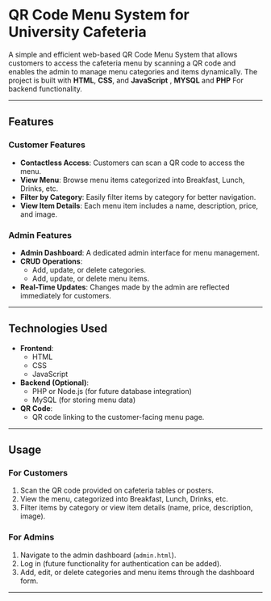 # **QR Code Menu System for University Cafeteria**

A simple and efficient web-based QR Code Menu System that allows customers to access the cafeteria menu by scanning a QR code and enables the admin to manage menu categories and items dynamically. The project is built with **HTML**, **CSS**, and **JavaScript** , **MYSQL** and **PHP** For  backend functionality.

---

## **Features**

### **Customer Features**
- **Contactless Access**: Customers can scan a QR code to access the menu.
- **View Menu**: Browse menu items categorized into Breakfast, Lunch, Drinks, etc.
- **Filter by Category**: Easily filter items by category for better navigation.
- **View Item Details**: Each menu item includes a name, description, price, and image.

### **Admin Features**
- **Admin Dashboard**: A dedicated admin interface for menu management.
- **CRUD Operations**: 
  - Add, update, or delete categories.
  - Add, update, or delete menu items.
- **Real-Time Updates**: Changes made by the admin are reflected immediately for customers.

---

## **Technologies Used**
- **Frontend**:
  - HTML
  - CSS
  - JavaScript
- **Backend (Optional)**:
  - PHP or Node.js (for future database integration)
  - MySQL (for storing menu data)
- **QR Code**:
  - QR code linking to the customer-facing menu page.
---
## **Usage**

### **For Customers**
1. Scan the QR code provided on cafeteria tables or posters.
2. View the menu, categorized into Breakfast, Lunch, Drinks, etc.
3. Filter items by category or view item details (name, price, description, image).

### **For Admins**
1. Navigate to the admin dashboard (`admin.html`).
2. Log in (future functionality for authentication can be added).
3. Add, edit, or delete categories and menu items through the dashboard form.
---

